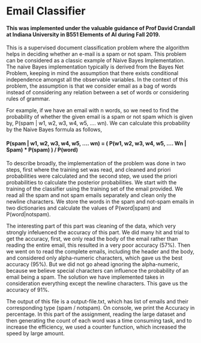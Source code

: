 # Email Classifier

#### This was implemented under the valuable guidance of Prof David Crandall at Indiana University in B551 Elements of AI during Fall 2019.

This is a supervised document classification problem where the algorithm helps in deciding whether an e-mail is a spam or not spam. This problem can be considered as a classic example of Naive Bayes Implementation. The naive Bayes implementation typically is derived from the Bayes Net Problem, keeping in mind the assumption that there exists conditional independence amongst all the observable variables. In the context of this problem, the assumption is that we consider email as a bag of words instead of considering any relation between a set of words or considering rules of grammar.

For example, if we have an email with n words, so we need to find the probability of whether the given email is a spam or not spam which is given by, P(spam | w1, w2, w3, w4, w5, …. wn). We can calculate this probability by the Naive Bayes formula as follows,

#### P(spam | w1, w2, w3, w4, w5, …. wn) = ( P(w1, w2, w3, w4, w5, …. Wn | Spam) * P(spam) ) / P(word)

To describe broadly, the implementation of the problem was done in two steps, first where the training set was read, and cleaned and priori probabilities were calculated and the second step, we used the priori probabilities to calculate the posterior probabilities. We start with the training of the classifier using the training set of the email provided. We read all the spam and not spam emails separately and clean only the newline characters. We store the words in the spam and not-spam emails in two dictionaries and calculate the values of P(word|spam) and P(word|notspam).

The interesting part of this part was cleaning of the data, which very strongly infeluenced the accuracy of this part. We did many hit and trial to get the accuracy, first, we only read the body of the email rather than reading the entire email, this resulted in a very poor accuracy (57%). Then we went on to read the complete emails, including the header and the body, and considered only alpha-numeric characters, which gave us the best accuracy (95%). But we did not go ahead ignoring the alpha-numeric, because we believe special characters can influence the probability of an email being a spam. The solution we have implemented takes in consideration everything except the newline characters. This gave us the accuracy of 91%.

The output of this file is a output-file.txt, which has list of emails and their corresponding type (spam / notspam). On console, we print the Accuracy in percentage. In this part of the assignment, reading the large dataset and then generating the count of each word was a time consuming task, and to increase the efficiency, we used a counter function, which increased the speed by large amount.
